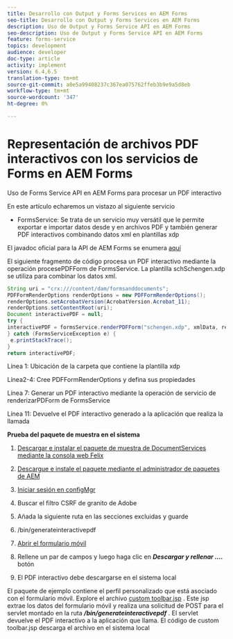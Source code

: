 ```yaml
---
title: Desarrollo con Output y Forms Services en AEM Forms
seo-title: Desarrollo con Output y Forms Services en AEM Forms
description: Uso de Output y Forms Service API en AEM Forms
seo-description: Uso de Output y Forms Service API en AEM Forms
feature: forms-service
topics: development
audience: developer
doc-type: article
activity: implement
version: 6.4,6.5
translation-type: tm+mt
source-git-commit: a0e5a99408237c367ea075762ffeb3b9e9a5d8eb
workflow-type: tm+mt
source-wordcount: '347'
ht-degree: 0%

---
```



# Representación de archivos PDF interactivos con los servicios de Forms en AEM Forms

Uso de Forms Service API en AEM Forms para procesar un PDF interactivo

En este artículo echaremos un vistazo al siguiente servicio

* FormsService: Se trata de un servicio muy versátil que le permite exportar e importar datos desde y en archivos PDF y también generar PDF interactivos combinando datos xml en plantillas xdp

El javadoc oficial para la API de AEM Forms se enumera [aquí](https://helpx.adobe.com/aem-forms/6/javadocs/com/adobe/fd/output/api/package-summary.html)

El siguiente fragmento de código procesa un PDF interactivo mediante la operación procesePDFForm de FormsService. La plantilla schSchengen.xdp se utiliza para combinar los datos xml.

```java
String uri = "crx:///content/dam/formsanddocuments";
PDFFormRenderOptions renderOptions = new PDFFormRenderOptions();
renderOptions.setAcrobatVersion(AcrobatVersion.Acrobat_11);
renderOptions.setContentRoot(uri);
Document interactivePDF = null;
try {
interactivePDF = formsService.renderPDFForm("schengen.xdp", xmlData, renderOptions);
} catch (FormsServiceException e) {
 e.printStackTrace();
}
return interactivePDF;
```

Línea 1: Ubicación de la carpeta que contiene la plantilla xdp

Línea2-4: Cree PDFFormRenderOptions y defina sus propiedades

Línea 7: Generar un PDF interactivo mediante la operación de servicio de renderizarPDForm de FormsService

Línea 11: Devuelve el PDF interactivo generado a la aplicación que realiza la llamada

**Prueba del paquete de muestra en el sistema**
1. [Descargar e instalar el paquete de muestra de DocumentServices mediante la consola web Felix](/help/forms/assets/common-osgi-bundles/AEMFormsDocumentServices.core-1.0-SNAPSHOT.jar)
1. [Descargue e instale el paquete mediante el administrador de paquetes de AEM](assets/downloadinteractivepdffrommobileform.zip)



1. [Iniciar sesión en configMgr](http://localhost:4502/system/console/configMgr)
1. Buscar el filtro CSRF de granito de Adobe
1. Añada la siguiente ruta en las secciones excluidas y guarde
1. /bin/generateinteractivepdf
1. [Abrir el formulario móvil](http://localhost:4502/content/dam/formsanddocuments/schengen.xdp/jcr:content)
1. Rellene un par de campos y luego haga clic en ***Descargar y rellenar ....*** botón
1. El PDF interactivo debe descargarse en el sistema local


El paquete de ejemplo contiene el perfil personalizado que está asociado con el formulario móvil. Explore el archivo [custom toolbar.jsp](http://localhost:4502/apps/AEMFormsDemoListings/customprofiles/addImageToMobileForm/demo/customtoolbar.jsp) . Este jsp extrae los datos del formulario móvil y realiza una solicitud de POST para el servlet montado en la ruta ***/bin/generateinteractivepdf*** . El servlet devuelve el PDF interactivo a la aplicación que llama. El código de custom toolbar.jsp descarga el archivo en el sistema local


